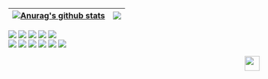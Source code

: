 | <a href="https://github.com/anuraghazra/github-readme-stats"><img align="center" src="https://github-readme-stats.vercel.app/api?username=Kjaegyu&show_icons=true&include_all_commits=true&theme=buefy&hide_border=true" alt="Anurag's github stats" /></a> | <a href="https://github.com/anuraghazra/github-readme-stats"><img align="center" src="https://github-readme-stats.vercel.app/api/top-langs/?username=Kjaegyu&layout=compact&theme=buefy&hide_border=true" /></a> |
| ------------- | ------------- |

<img src="https://img.shields.io/badge/JAVA-007396?style=for-the-badge&logo=Java&logoColor=white"> <img src="https://img.shields.io/badge/JavaScript-F7DF1E?style=for-the-badge&logo=JavaScript&logoColor=white"> <img src="https://img.shields.io/badge/Spring-6DB33F?style=for-the-badge&logo=Spring&logoColor=white"> <img src="https://img.shields.io/badge/HTML5-E34F26?style=for-the-badge&logo=HTML5&logoColor=white"> <img src="https://img.shields.io/badge/CSS3-1572B6?style=for-the-badge&logo=CSS3&logoColor=white"> <br><img src="https://img.shields.io/badge/Oracle-F80000?style=for-the-badge&logo=Oracle&logoColor=white"> <img src="https://img.shields.io/badge/aws-232F3E?style=for-the-badge&logo=Amazon aws&logoColor=white"> <img src="https://img.shields.io/badge/Eclipse-2C2255?style=for-the-badge&logo=Eclipse%20IDE&logoColor=white"> <img src="https://img.shields.io/badge/github-181717?style=for-the-badge&logo=github&logoColor=white"> <img src="https://img.shields.io/badge/VSCode-007ACC?style=for-the-badge&logo=VisualStudioCode&logoColor=white"> <img src="https://img.shields.io/badge/REACT-61DAFB?style=for-the-badge&logo=REACT&logoColor=white">



   <img align="right" width="30" src="https://user-images.githubusercontent.com/75469131/213887734-1f8f0fb6-4395-4aa6-b828-3b44b96d8f0f.gif" />
